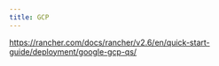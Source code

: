```yaml
---
title: GCP
---
```


https://rancher.com/docs/rancher/v2.6/en/quick-start-guide/deployment/google-gcp-qs/